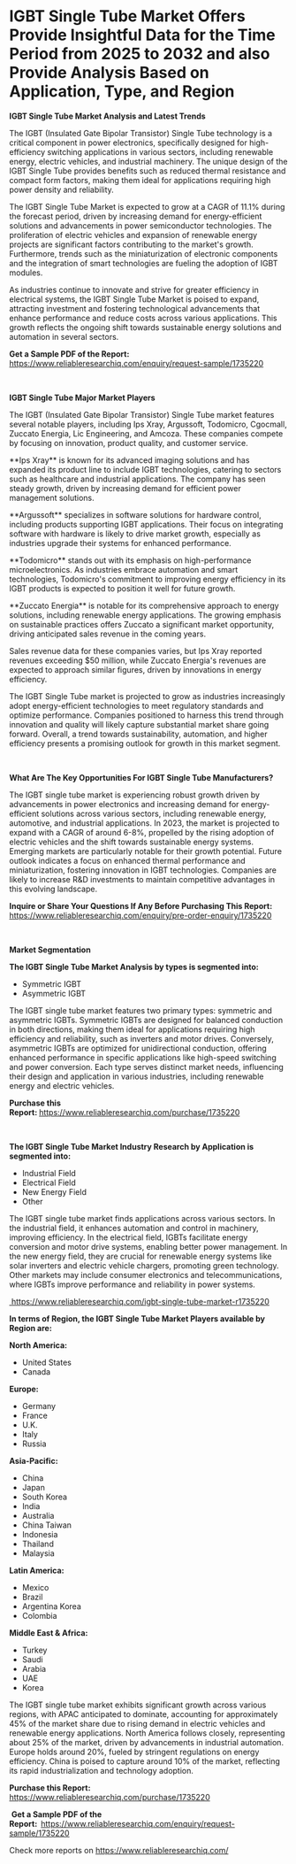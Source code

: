 <p><h1>IGBT Single Tube Market Offers Provide Insightful Data for the Time Period from 2025 to 2032 and also Provide Analysis Based on Application, Type, and Region</h1></p><p><strong>IGBT Single Tube Market Analysis and Latest Trends</strong></p>
<p><p>The IGBT (Insulated Gate Bipolar Transistor) Single Tube technology is a critical component in power electronics, specifically designed for high-efficiency switching applications in various sectors, including renewable energy, electric vehicles, and industrial machinery. The unique design of the IGBT Single Tube provides benefits such as reduced thermal resistance and compact form factors, making them ideal for applications requiring high power density and reliability.</p><p>The IGBT Single Tube Market is expected to grow at a CAGR of 11.1% during the forecast period, driven by increasing demand for energy-efficient solutions and advancements in power semiconductor technologies. The proliferation of electric vehicles and expansion of renewable energy projects are significant factors contributing to the market's growth. Furthermore, trends such as the miniaturization of electronic components and the integration of smart technologies are fueling the adoption of IGBT modules.</p><p>As industries continue to innovate and strive for greater efficiency in electrical systems, the IGBT Single Tube Market is poised to expand, attracting investment and fostering technological advancements that enhance performance and reduce costs across various applications. This growth reflects the ongoing shift towards sustainable energy solutions and automation in several sectors.</p></p>
<p><strong>Get a Sample PDF of the Report:&nbsp;</strong> <a href="https://www.reliableresearchiq.com/enquiry/request-sample/1735220?utm_campaign=2212&utm_medium=2&utm_source=Github&utm_content=ia&utm_term=25032025&utm_id=igbt-single-tube">https://www.reliableresearchiq.com/enquiry/request-sample/1735220</a></p>
<p>&nbsp;</p>
<p><strong>IGBT Single Tube Major Market Players</strong></p>
<p><p>The IGBT (Insulated Gate Bipolar Transistor) Single Tube market features several notable players, including Ips Xray, Argussoft, Todomicro, Cgocmall, Zuccato Energia, Lic Engineering, and Amcoza. These companies compete by focusing on innovation, product quality, and customer service.</p><p>**Ips Xray** is known for its advanced imaging solutions and has expanded its product line to include IGBT technologies, catering to sectors such as healthcare and industrial applications. The company has seen steady growth, driven by increasing demand for efficient power management solutions.</p><p>**Argussoft** specializes in software solutions for hardware control, including products supporting IGBT applications. Their focus on integrating software with hardware is likely to drive market growth, especially as industries upgrade their systems for enhanced performance.</p><p>**Todomicro** stands out with its emphasis on high-performance microelectronics. As industries embrace automation and smart technologies, Todomicro's commitment to improving energy efficiency in its IGBT products is expected to position it well for future growth.</p><p>**Zuccato Energia** is notable for its comprehensive approach to energy solutions, including renewable energy applications. The growing emphasis on sustainable practices offers Zuccato a significant market opportunity, driving anticipated sales revenue in the coming years.</p><p>Sales revenue data for these companies varies, but Ips Xray reported revenues exceeding $50 million, while Zuccato Energia's revenues are expected to approach similar figures, driven by innovations in energy efficiency.</p><p>The IGBT Single Tube market is projected to grow as industries increasingly adopt energy-efficient technologies to meet regulatory standards and optimize performance. Companies positioned to harness this trend through innovation and quality will likely capture substantial market share going forward. Overall, a trend towards sustainability, automation, and higher efficiency presents a promising outlook for growth in this market segment.</p></p>
<p>&nbsp;</p>
<p><strong>What Are The Key Opportunities For IGBT Single Tube Manufacturers?</strong></p>
<p><p>The IGBT single tube market is experiencing robust growth driven by advancements in power electronics and increasing demand for energy-efficient solutions across various sectors, including renewable energy, automotive, and industrial applications. In 2023, the market is projected to expand with a CAGR of around 6-8%, propelled by the rising adoption of electric vehicles and the shift towards sustainable energy systems. Emerging markets are particularly notable for their growth potential. Future outlook indicates a focus on enhanced thermal performance and miniaturization, fostering innovation in IGBT technologies. Companies are likely to increase R&D investments to maintain competitive advantages in this evolving landscape.</p></p>
<p><strong>Inquire or Share Your Questions If Any Before Purchasing This Report:</strong> <a href="https://www.reliableresearchiq.com/enquiry/pre-order-enquiry/1735220?utm_campaign=2212&utm_medium=2&utm_source=Github&utm_content=ia&utm_term=25032025&utm_id=igbt-single-tube">https://www.reliableresearchiq.com/enquiry/pre-order-enquiry/1735220</a></p>
<p>&nbsp;</p>
<p><strong>Market Segmentation</strong></p>
<p><strong>The IGBT Single Tube Market Analysis by types is segmented into:</strong></p>
<p><ul><li>Symmetric IGBT</li><li>Asymmetric IGBT</li></ul></p>
<p><p>The IGBT single tube market features two primary types: symmetric and asymmetric IGBTs. Symmetric IGBTs are designed for balanced conduction in both directions, making them ideal for applications requiring high efficiency and reliability, such as inverters and motor drives. Conversely, asymmetric IGBTs are optimized for unidirectional conduction, offering enhanced performance in specific applications like high-speed switching and power conversion. Each type serves distinct market needs, influencing their design and application in various industries, including renewable energy and electric vehicles.</p></p>
<p><strong>Purchase this Report:&nbsp;</strong><a href="https://www.reliableresearchiq.com/purchase/1735220?utm_campaign=2212&utm_medium=2&utm_source=Github&utm_content=ia&utm_term=25032025&utm_id=igbt-single-tube">https://www.reliableresearchiq.com/purchase/1735220</a></p>
<p>&nbsp;</p>
<p><strong>The IGBT Single Tube Market Industry Research by Application is segmented into:</strong></p>
<p><ul><li>Industrial Field</li><li>Electrical Field</li><li>New Energy Field</li><li>Other</li></ul></p>
<p><p>The IGBT single tube market finds applications across various sectors. In the industrial field, it enhances automation and control in machinery, improving efficiency. In the electrical field, IGBTs facilitate energy conversion and motor drive systems, enabling better power management. In the new energy field, they are crucial for renewable energy systems like solar inverters and electric vehicle chargers, promoting green technology. Other markets may include consumer electronics and telecommunications, where IGBTs improve performance and reliability in power systems.</p></p>
<p><a href="https://www.reliableresearchiq.com/igbt-single-tube-market-r1735220?utm_campaign=2212&utm_medium=2&utm_source=Github&utm_content=ia&utm_term=25032025&utm_id=igbt-single-tube">&nbsp;https://www.reliableresearchiq.com/igbt-single-tube-market-r1735220</a></p>
<p><strong>In terms of Region, the IGBT Single Tube Market Players available by Region are:</strong></p>
<p>
    <p> <strong> North America: </strong>
        <ul>
            <li>United States</li>
            <li>Canada</li>
        </ul>
        </p> 
    <p> <strong> Europe: </strong>
        <ul>
            <li>Germany</li>
            <li>France</li>
            <li>U.K.</li>
            <li>Italy</li>
            <li>Russia</li>
        </ul>
        </p> 
    <p> <strong> Asia-Pacific: </strong>
        <ul>
            <li>China</li>
            <li>Japan</li>
            <li>South Korea</li>
            <li>India</li>
            <li>Australia</li>
            <li>China Taiwan</li>
            <li>Indonesia</li>
            <li>Thailand</li>
            <li>Malaysia</li>
        </ul>
        </p> 
    <p> <strong> Latin America: </strong>
        <ul>
            <li>Mexico</li>
            <li>Brazil</li>
            <li>Argentina Korea</li>
            <li>Colombia</li>
        </ul>
        </p> 
    <p> <strong> Middle East & Africa: </strong>
        <ul>
            <li>Turkey</li>
            <li>Saudi</li>
            <li>Arabia</li>
            <li>UAE</li>
            <li>Korea</li>
        </ul>
    </p>
    </p>
<p><p>The IGBT single tube market exhibits significant growth across various regions, with APAC anticipated to dominate, accounting for approximately 45% of the market share due to rising demand in electric vehicles and renewable energy applications. North America follows closely, representing about 25% of the market, driven by advancements in industrial automation. Europe holds around 20%, fueled by stringent regulations on energy efficiency. China is poised to capture around 10% of the market, reflecting its rapid industrialization and technology adoption.</p></p>
<p><strong>Purchase this Report: </strong><a href="https://www.reliableresearchiq.com/purchase/1735220?utm_campaign=2212&utm_medium=2&utm_source=Github&utm_content=ia&utm_term=25032025&utm_id=igbt-single-tube">https://www.reliableresearchiq.com/purchase/1735220</a></p>
<p>&nbsp;<strong>Get a Sample PDF of the Report:&nbsp;&nbsp;</strong><a href="https://www.reliableresearchiq.com/enquiry/request-sample/1735220?utm_campaign=2212&utm_medium=2&utm_source=Github&utm_content=ia&utm_term=25032025&utm_id=igbt-single-tube">https://www.reliableresearchiq.com/enquiry/request-sample/1735220</a></p>
<p><strong></strong></p>
<p>Check more reports on <a href="https://www.reliableresearchiq.com/?utm_campaign=2212&utm_medium=2&utm_source=Github&utm_content=ia&utm_term=25032025&utm_id=igbt-single-tube">https://www.reliableresearchiq.com/</a></p>